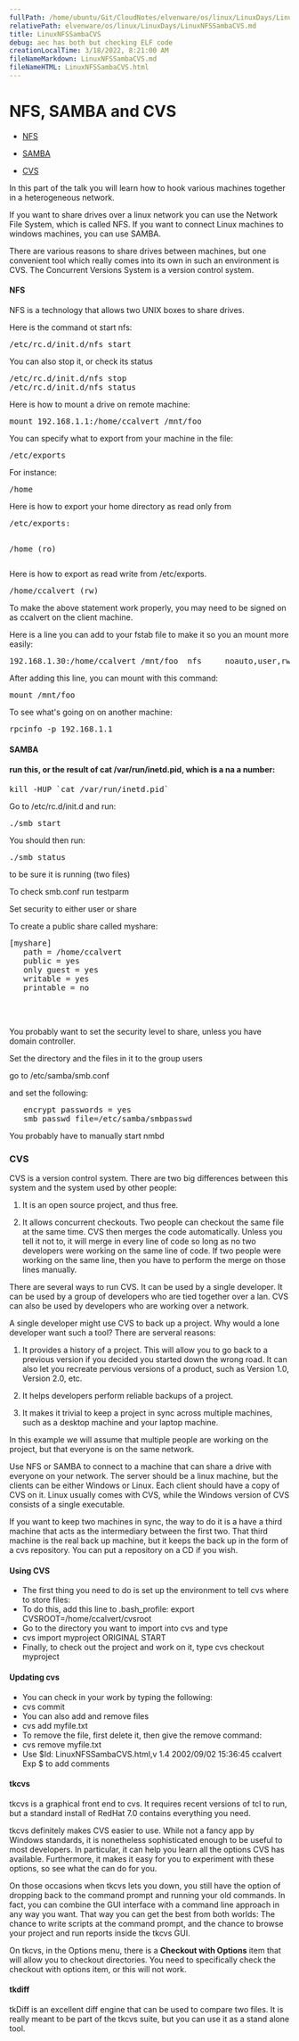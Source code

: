 ```yaml
---
fullPath: /home/ubuntu/Git/CloudNotes/elvenware/os/linux/LinuxDays/LinuxNFSSambaCVS.md
relativePath: elvenware/os/linux/LinuxDays/LinuxNFSSambaCVS.md
title: LinuxNFSSambaCVS
debug: aec has both but checking ELF code
creationLocalTime: 3/18/2022, 8:21:00 AM
fileNameMarkdown: LinuxNFSSambaCVS.md
fileNameHTML: LinuxNFSSambaCVS.html
---
```


<!-- toc -->
<!-- tocstop -->

<!DOCTYPE HTML PUBLIC "-//W3C//DTD HTML 3.2//EN">
<HTML>
<HEAD>
	<META HTTP-EQUIV="CONTENT-TYPE" CONTENT="text/html; charset=iso-8859-1">
	<TITLE>Files</TITLE>
    <META NAME="AUTHOR" CONTENT="Charlie Calvert">
	<script language="JavaScript" src="/charlie/libs/scripts/MeyerStyleSwitch.js" type="text/javascript"></script>  
	<!--#include virtual="../../scripts/HeaderInfo.html" -->
    <!-- $Id: LinuxNFSSambaCVS.html,v 1.4 2002/09/02 15:36:45 ccalvert Exp $ -->
</HEAD>
<BODY>
<H1>NFS, SAMBA and CVS</H1>
<UL>
	<LI><P STYLE="margin-bottom: 0in"><A HREF="#NFS">NFS</A></P>
	<LI><P STYLE="margin-bottom: 0in"><A HREF="#Samba">SAMBA</A></P>
	<LI><P><A HREF="#cvs">CVS</A></P>
</UL>
<P>In this part of the talk you will learn how to hook various
machines together in a heterogeneous network. 
</P>
<P>If you want to share drives over a linux network you can use the
Network File System, which is called NFS. If you want to connect
Linux machines to windows machines, you can use SAMBA. 
</P>
<P>There are various reasons to share drives between machines, but
one convenient tool which really comes into its own in such an
environment is CVS. The Concurrent Versions System is a version
control system. 
</P>
<H4><A NAME="NFS"></A>NFS</H4>
<P>NFS is a technology that allows two UNIX boxes to share drives. 
</P>
<P>Here is the command ot start nfs:</P>
<PRE>/etc/rc.d/init.d/nfs start</PRE><P>
You can also stop it, or check its status</P>
<PRE>/etc/rc.d/init.d/nfs stop
/etc/rc.d/init.d/nfs status</PRE><P>
Here is how to mount a drive on remote machine:</P>
<PRE>mount 192.168.1.1:/home/ccalvert /mnt/foo</PRE><P>
You can specify what to export from your machine in the file:</P>
<PRE>/etc/exports</PRE><P>
For instance:</P>
<PRE>/home </PRE><P>
Here is how to export your home directory as read only from</P>
<PRE>/etc/exports:

/home (ro)</PRE><P>
Here is how to export as read write from /etc/exports. 
</P>
<PRE>/home/ccalvert (rw)</PRE><P>
To make the above statement work properly, you may need to be signed
on as ccalvert on the client machine.</P>
<P>Here is a line you can add to your fstab file to make it so you an
mount more easily:</P>
<PRE>192.168.1.30:/home/ccalvert /mnt/foo  nfs     noauto,user,rw     0 0</PRE><P>
After adding this line, you can mount with this command:</P>
<PRE>mount /mnt/foo</PRE><P>
To see what's going on on another machine:</P>
<PRE>rpcinfo -p 192.168.1.1</PRE><H4>


<A NAME="Samba"></A>SAMBA</H4>
<H4>run this, or the result of cat /var/run/inetd.pid, which is a na
a number:</H4>
<PRE>kill -HUP `cat /var/run/inetd.pid`</PRE>

<P>Go to /etc/rc.d/init.d and run:</P>
<PRE>./smb start</PRE>
<P>You should then run:</P>
<PRE>./smb status </PRE>
<P>to be sure it is running (two files)</P>
<P>To check smb.conf run testparm</P>
<P>Set security to either user or share</P>
<P>To create a public share called myshare:</P>
<PRE>[myshare]
   path = /home/ccalvert
   public = yes
   only guest = yes
   writable = yes
   printable = no</PRE><P>
<BR><BR>
</P>
<P>You probably want to set the security level to share, unless you
have domain controller.</P>
<P>Set the directory and the files in it to the group users</P>
<P>go to /etc/samba/smb.conf</P>
<P>and set the following:</P>
<PRE>   encrypt passwords = yes
   smb passwd file=/etc/samba/smbpasswd</PRE>
<P>You probably have to manually start nmbd</P>
<H3><A NAME="cvs"></A>CVS</H3>
<P>CVS is a version control system. There are two big differences
between this system and the system used by other people:</P>
<OL>
	<LI><P>It is an open source project, and thus free.</P>
	<LI><P>It allows concurrent checkouts. Two people can checkout the
	same file at the same time. CVS then merges the code automatically.
	Unless you tell it not to, it will merge in every line of code so
	long as no two developers were working on the same line of code. If
	two people were working on the same line, then you have to perform
	the merge on those lines manually.</P>
</OL>


<P>There are several ways to run CVS. It can be used by a single
developer. It can be used by a group of developers who are tied
together over a lan. CVS can also be used by developers who are
working over a network.</P>
<P>A single developer might use CVS to back up a project. Why would a
lone developer want such a tool? There are serveral reasons:</P>
<OL>
	<LI><P>It provides a history of a project. This will allow you to go
	back to a previous version if you decided you started down the wrong
	road. It can also let you recreate pervious versions of a product,
	such as Version 1.0, Version 2.0, etc.</P>
	<LI><P>It helps developers perform reliable backups of a project.</P>
	<LI><P>It makes it trivial to keep a project in sync across multiple
	machines, such as a desktop machine and your laptop machine.</P>
</OL>
<P>In this example we will assume that multiple people are working on
the project, but that everyone is on the same network. 
</P>
<P>Use NFS or SAMBA to connect to a machine that can share a drive
with everyone on your network. The server should be a linux machine,
but the clients can be either Windows or Linux. Each client should
have a copy of CVS on it. Linux usually comes with CVS, while the
Windows version of CVS consists of a single executable.</P>
<P>If you want to keep two machines in sync, the way to do it is a
have a third machine that acts as the intermediary between the first
two. That third machine is the real back up machine, but it keeps the
back up in the form of a cvs repository. You can put a repository on
a CD if you wish.</P>


<H4>Using CVS</H4>
<UL>
<LI>The first thing you need to do is set up the environment to tell cvs where to store files:</LI>
<LI>To do this, add this line to .bash_profile: export CVSROOT=/home/ccalvert/cvsroot</LI>
<LI>Go to the directory you want to import into cvs and type</LI>
<LI>cvs import myproject ORIGINAL START</LI>
<LI>Finally, to check out the project and work on it, type cvs checkout myproject</LI>
</UL>


<H4>Updating cvs</H4>
<UL>
<LI>You can check in your work by typing the following:</LI>
<LI>cvs commit</LI>
<LI>You can also add and remove files</LI>
<LI>cvs add myfile.txt</LI>
<LI>To remove the file, first delete it, then give the remove command:</LI>
<LI>cvs remove myfile.txt</LI>
<LI>Use $Id: LinuxNFSSambaCVS.html,v 1.4 2002/09/02 15:36:45 ccalvert Exp $ to add comments</LI>
</UL>

<H4>tkcvs</H4>
<P>tkcvs is a graphical front end to cvs. It requires recent versions
of tcl to run, but a standard install of RedHat 7.0 contains
everything you need. 
</P>
<P>tkcvs definitely makes CVS easier to use. While not a fancy app by
Windows standards, it is nonetheless sophisticated enough to be
useful to most developers. In particular, it can help you learn all
the options CVS has available. Furthermore, it makes it easy for you
to experiment with these options, so see what the can do for you.</P>
<P>On those occasions when tkcvs lets you down, you still have the
option of dropping back to the command prompt and running your old
commands. In fact, you can combine the GUI interface with a command
line approach in any way you want. That way you can get the best from
both worlds: The chance to write scripts at the command prompt, and
the chance to browse your project and run reports inside the tkcvs
GUI.</P>
<P>On tkcvs, in the Options menu, there is a <B>Checkout with Options</B>
item that will allow you to checkout directories. You need to
specifically check the checkout with options item, or this will not
work.</P>
<H4>tkdiff</H4>
<P>tkDiff is an excellent diff engine that can be used to compare two
files. It is really meant to be part of the tkcvs suite, but you can
use it as a stand alone tool.</P>
<P><BR><BR>
</P>
<H3><BR><BR>
</H3>
</BODY>
</HTML>